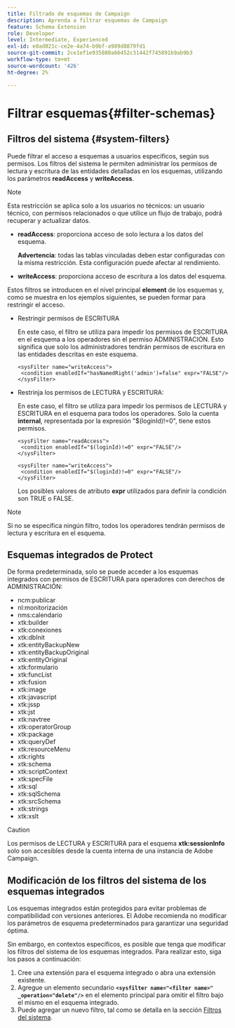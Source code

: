 ```yaml
---
title: Filtrado de esquemas de Campaign
description: Aprenda a filtrar esquemas de Campaign
feature: Schema Extension
role: Developer
level: Intermediate, Experienced
exl-id: e8ad021c-ce2e-4a74-b9bf-a989d8879fd1
source-git-commit: 2ce1ef1e935080a66452c31442f745891b9ab9b3
workflow-type: tm+mt
source-wordcount: '426'
ht-degree: 2%

---
```


# Filtrar esquemas{#filter-schemas}

## Filtros del sistema {#system-filters}

Puede filtrar el acceso a esquemas a usuarios específicos, según sus permisos. Los filtros del sistema le permiten administrar los permisos de lectura y escritura de las entidades detalladas en los esquemas, utilizando los parámetros **readAccess** y **writeAccess**.

>[!NOTE]
>
>Esta restricción se aplica solo a los usuarios no técnicos: un usuario técnico, con permisos relacionados o que utilice un flujo de trabajo, podrá recuperar y actualizar datos.

* **readAccess**: proporciona acceso de solo lectura a los datos del esquema.

  **Advertencia**: todas las tablas vinculadas deben estar configuradas con la misma restricción. Esta configuración puede afectar al rendimiento.

* **writeAccess**: proporciona acceso de escritura a los datos del esquema.

Estos filtros se introducen en el nivel principal **element** de los esquemas y, como se muestra en los ejemplos siguientes, se pueden formar para restringir el acceso.

* Restringir permisos de ESCRITURA

  En este caso, el filtro se utiliza para impedir los permisos de ESCRITURA en el esquema a los operadores sin el permiso ADMINISTRACIÓN. Esto significa que solo los administradores tendrán permisos de escritura en las entidades descritas en este esquema.

  ```
  <sysFilter name="writeAccess">      
   <condition enabledIf="hasNamedRight('admin')=false" expr="FALSE"/>    
  </sysFilter>
  ```

* Restrinja los permisos de LECTURA y ESCRITURA:

  En este caso, el filtro se utiliza para impedir los permisos de LECTURA y ESCRITURA en el esquema para todos los operadores. Solo la cuenta **internal**, representada por la expresión &quot;$(loginId)!=0&quot;, tiene estos permisos.

  ```
  <sysFilter name="readAccess"> 
   <condition enabledIf="$(loginId)!=0" expr="FALSE"/>
  </sysFilter>
  
  <sysFilter name="writeAccess">  
   <condition enabledIf="$(loginId)!=0" expr="FALSE"/>
  </sysFilter>
  ```

  Los posibles valores de atributo **expr** utilizados para definir la condición son TRUE o FALSE.

>[!NOTE]
>
>Si no se especifica ningún filtro, todos los operadores tendrán permisos de lectura y escritura en el esquema.

## Esquemas integrados de Protect

De forma predeterminada, solo se puede acceder a los esquemas integrados con permisos de ESCRITURA para operadores con derechos de ADMINISTRACIÓN:

* ncm:publicar
* nl:monitorización
* nms:calendario
* xtk:builder
* xtk:conexiones
* xtk:dbInit
* xtk:entityBackupNew
* xtk:entityBackupOriginal
* xtk:entityOriginal
* xtk:formulario
* xtk:funcList
* xtk:fusion
* xtk:image
* xtk:javascript
* xtk:jssp
* xtk:jst
* xtk:navtree
* xtk:operatorGroup
* xtk:package
* xtk:queryDef
* xtk:resourceMenu
* xtk:rights
* xtk:schema
* xtk:scriptContext
* xtk:specFile
* xtk:sql
* xtk:sqlSchema
* xtk:srcSchema
* xtk:strings
* xtk:xslt

>[!CAUTION]
>
>Los permisos de LECTURA y ESCRITURA para el esquema **xtk:sessionInfo** solo son accesibles desde la cuenta interna de una instancia de Adobe Campaign.

## Modificación de los filtros del sistema de los esquemas integrados

Los esquemas integrados están protegidos para evitar problemas de compatibilidad con versiones anteriores. El Adobe recomienda no modificar los parámetros de esquema predeterminados para garantizar una seguridad óptima.

Sin embargo, en contextos específicos, es posible que tenga que modificar los filtros del sistema de los esquemas integrados. Para realizar esto, siga los pasos a continuación:

1. Cree una extensión para el esquema integrado o abra una extensión existente.
1. Agregue un elemento secundario **`<sysfilter name="<filter name>" _operation="delete"/>`** en el elemento principal para omitir el filtro bajo el mismo en el esquema integrado.
1. Puede agregar un nuevo filtro, tal como se detalla en la sección [Filtros del sistema](#system-filters).
